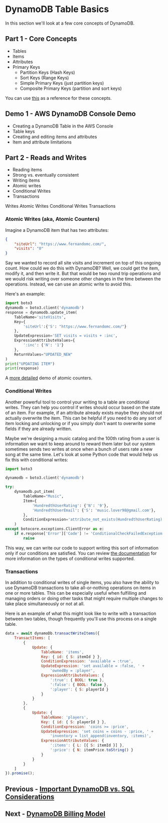 # DynamoDB Table Basics

In this section we'll look at a few core concepts of DynamoDB.

## Part 1 - Core Concepts

- Tables
- Items
- Attributes
- Primary Keys
	- Partition Keys (Hash Keys)
	- Sort Keys (Range Keys)
	- Simple Primary Keys (just partition keys)
	- Composite Primary Keys (partition and sort keys)

You can use [this](https://www.dynamodbguide.com/key-concepts) as a reference for these concepts.

## Demo 1 - AWS DynamoDB Console Demo 

- Creating a DynamoDB Table in the AWS Console
- Table keys
- Creating and editing items and attributes
- Item and attribute limitations

## Part 2 - Reads and Writes

- Reading items
- Strong vs. eventually consistent
- Writing items
- Atomic writes
- Conditional Writes
- Transactions

Writes
Atomic Writes
Conditional Writes
Transactions

### Atomic Writes (aka, Atomic Counters)

Imagine a DynamoDB item that has two attributes:

```json
{
    "siteUrl": "https://www.fernandomc.com/",
    "visits": "0"
}
```

Say we wanted to record all site visits and increment on top of this ongoing count. How could we do this with DynamoDB? Well, we could get the item, modify it, and then write it. But that would be two round trip operations and we would risk writing over someone other changes in the time between the operations. Instead, we can use an atomic write to avoid this.

Here's an example:

```py
import boto3
dynamodb = boto3.client('dynamodb')
response = dynamodb.update_item(
    TableName='siteVisits', 
    Key={
        'siteUrl':{'S': "https://www.fernandomc.com/"}
    },
    UpdateExpression='SET visits = visits + :inc',
    ExpressionAttributeValues={
        ':inc': {'N': '1'}
    },
    ReturnValues="UPDATED_NEW"
)
print("UPDATING ITEM")
print(response)
```

A [more detailed](https://www.fernandomc.com/posts/nandolytics-serverless-website-analytics/) demo of atomic counters.


### Conditional Writes

Another powerful tool to control your writing to a table are conditional writes. They can help you control if writes should occur based on the state of an item. For example, if an attribute already exists maybe they should not actually overwrite the item. This can be helpful if you need to do any sort of item locking and unlocking or if you simply don't want to overwrite some fields if they are already written. 

Maybe we're designing a music catalog and the 100th rating from a user is information we want to keep around to reward them later but our system sometimes sends two writes at once when a bunch of users rate a new song at the same time. Let's look at some Python code that would help us fix this with conditional writes:

```python
import boto3

dynamodb = boto3.client('dynamodb')

try:
    dynamodb.put_item(
		TableName="Music",
        Item={
            'HundredthUserRating': {'N': '9'},
            'HundredthUserEmail': {'S': 'music.lover98@gmail.com'},
        },
        ConditionExpression='attribute_not_exists(HundredthUserRating) AND attribute_not_exists(HundredthUserEmail)'
    )
except botocore.exceptions.ClientError as e:
    if e.response['Error']['Code'] != 'ConditionalCheckFailedException':
        raise
```

This way, we can write our code to support writing this sort of information only if our conditions are satisfied. You can review [the documentation](https://docs.aws.amazon.com/amazondynamodb/latest/developerguide/Expressions.ConditionExpressions.html) for more information on the types of conditional writes supported.

### Transactions

In addition to conditional writes of single items, you also have the ability to use DynamoDB transactions to take all-or-nothing operations on items in one or more tables. This can be especially useful when fulfilling and managing orders or doing other tasks that might require multiple changes to take place simultaneously or not at all.

Here is an example of what this might look like to write with a transaction between two tables, though frequently you'll use this process on a single table.

```javascript
data = await dynamoDb.transactWriteItems({
    TransactItems: [
        {
            Update: {
                TableName: 'items',
                Key: { id: { S: itemId } },
                ConditionExpression: 'available = :true',
                UpdateExpression: 'set available = :false, ' +
                    'ownedBy = :player',
                ExpressionAttributeValues: {
                    ':true': { BOOL: true },
                    ':false': { BOOL: false },
                    ':player': { S: playerId }
                }
            }
        },
        {
            Update: {
                TableName: 'players',
                Key: { id: { S: playerId } },
                ConditionExpression: 'coins >= :price',
                UpdateExpression: 'set coins = coins - :price, ' +
                    'inventory = list_append(inventory, :items)',
                ExpressionAttributeValues: {
                    ':items': { L: [{ S: itemId }] },
                    ':price': { N: itemPrice.toString() }
                }
            }
        }
    ]
}).promise();
```


## Previous - [Important DynamoDB vs. SQL Considerations](p2-important-dynamodb-vs-sql-considerations.md)
## Next - [DynamoDB Billing Model](p4-billing-model.md)